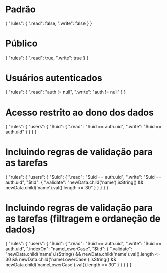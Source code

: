 # Padrão
{
  "rules": {
    ".read": false,
    ".write": false
  }
}

# Público
{
  "rules": {
    ".read": true,
    ".write": true
  }
}

# Usuários autenticados
{
  "rules": {
    ".read": "auth != null",
    ".write": "auth != null"
  }
}

# Acesso restrito ao dono dos dados
{
  "rules": {
    "users": {
      "$uid": {
        ".read": "$uid == auth.uid",
    		".write": "$uid == auth.uid"
      }
    }
  }
}

# Incluindo regras de validação para as tarefas
{
  "rules": {
    "users": {
      "$uid": {
        ".read": "$uid == auth.uid",
    		".write": "$uid == auth.uid",
        "$tid": {
          ".validate": "newData.child('name').isString() && newData.child('name').val().length <= 30"
        }
      }
    }
  }
}

# Incluindo regras de validação para as tarefas (filtragem e ordaneção de dados)
{
  "rules": {
    "users": {
      "$uid": {
        ".read": "$uid == auth.uid",
    		".write": "$uid == auth.uid",
        ".indexOn": "nameLowerCase",
        "$tid": {
          ".validate": "newData.child('name').isString() && newData.child('name').val().length <= 30 && newData.child('nameLowerCase').isString() && newData.child('nameLowerCase').val().length <= 30"
        }
      }
    }
  }
}